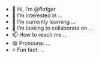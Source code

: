 - 👋 Hi, I’m @flofger
- 👀 I’m interested in ...
- 🌱 I’m currently learning ...
- 💞️ I’m looking to collaborate on ...
- 📫 How to reach me ...
- 😄 Pronouns: ...
- ⚡ Fun fact: ...

<!---
flofger/flofger is a ✨ special ✨ repository because its `README.md` (this file) appears on your GitHub profile.
You can click the Preview link to take a look at your changes.
--->
